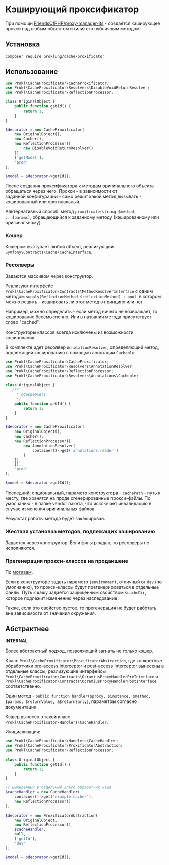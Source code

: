 # Кэширующий проксификатор

При помощи [FriendsOfPHP/proxy-manager-lts](https://github.com/FriendsOfPHP/proxy-manager-lts) - создается кэширующее прокси над любым объектом
и (или) его публичным методом.

## Установка

`composer require proklung/cache-proxificator`

## Использование

```php
use Prokl\CacheProxificator\CacheProxificator;
use Prokl\CacheProxificator\Resolvers\DisableVoidReturnResolver;
use Prokl\CacheProxificator\ReflectionProcessor;

class OriginalObject {
    public function getId() {
        return 1;
    }   
}

$decorator = new CacheProxificator(
    new OriginalObject(),
    new Cacher(),
    new ReflectionProcessor([
        new DisableVoidReturnResolver()
    ]),
    ['getModel'],
    'prod' 
);

$model = $decorator->getId();
```

После создания проксификатора к методам оригинального объекта обращаться через него. Прокси - в зависимости от  
заданной конфигурации - само решит какой метод вызывать - кэшированный или оригинальный.

Альтернативный способ: метод `proxificate(string $method, ...$params)`, обращающийся к заданному методу (кэшированному или оригинальному).

### Кэшер

Кэшером выступает любой объект, реализующий `Symfony\Contracts\Cache\CacheInterface`.

### Ресолверы

Задаются массивом через конструктор. 

Реализуют интерфейс `Prokl\CacheProxificator\Contracts\MethodResolverInterface` с одним
методом `supply(ReflectionMethod $reflectionMethod) : bool`, в котором можно решить - кэшировать ли этот метод в принципе
или нет. 

Например, можно определить - если метод ничего не возвращает, то кэширование бессмысленно. Или в названии метода
присутствует слово "cached".

Конструкторы классов всегда исключены из возможности кэширования.

В комплекте идет ресолвер `AnnotationResolver`, определяющий метод, подлежащий кэшированию с помощью аннотации 
`Cacheble`:

```php
use Prokl\CacheProxificator\CacheProxificator;
use Prokl\CacheProxificator\Resolvers\AnnotationResolver;
use Prokl\CacheProxificator\ReflectionProcessor;
use Prokl\CacheProxificator\Resolvers\Annotations\Cacheble;

class OriginalObject {
   /**
     * @Cacheble()
     */
    public function getId() {
        return 1;
    }   
}

$decorator = new CacheProxificator(
    new OriginalObject(),
    new Cacher(),
    new ReflectionProcessor([
        new AnnotationResolver(
            container()->get('annotations.reader')
        )
    ]),
    [],
    'prod'    
);

$model = $decorator->getId();
```

Последний, опциональный, параметр конструктора - `cachePath` - путь к месту, где хранятся на проде сгенерированные прокси-файлы.
По умолчанию - в папке vendor пакета, что исключает инвалидацию в случае изменения оригинальных файлов.

Результат работы метода будет закэширован.

### Жесткая установка методов, подлежащих кэшированию

Задается через конструктор. Если фильтр задан, то ресолверы не исполняются.

### Прегенерация прокси-классов на продакшене

По [мотивам](https://github.com/Ocramius/ProxyManager/blob/2.12.x/docs/tuning-for-production.md).

Если в конструкторе задать параметр `$environment`, отличный от `dev` (по умолчанию), то прокси-классы будут прегенерироваться
в отдельные файлы. Путь к кэшу задается защищенным свойством `$cacheDir`, которое подлежит изменению через наследование.

Также, если это свойство пустое, то прегенерация не будет работать вне зависимости от значения окружения.
 
## Абстрактнее

**INTERNAL**

Более абстрактный подход, позволяющий загнать не только кэшер.

Класс `Prokl\CacheProxificator\ProxificatorAbstraction`, где конкретные обработчики [pre-access interceptor](https://github.com/Ocramius/ProxyManager/blob/2.12.x/docs/access-interceptor-value-holder.md) и
[post-access interceptor](https://github.com/Ocramius/ProxyManager/blob/2.12.x/docs/access-interceptor-value-holder.md)
вынесены в отдельные классы, реализующие интерфейсы `Prokl\CacheProxificator\Contracts\OcramiusProxyHandlerPreInterface` и `Prokl\CacheProxificator\Contracts\OcramiusProxyHandlerPostInterface` соответственно.

Один метод - `public function handler($proxy, $instance, $method, $params, $returnValue, &$returnEarly)`, параметры согласно документации.

Кэшер вынесен в такой класс - `Prokl\CacheProxificator\Handlers\CacheHandler`.

Инициализация:

```php
use Prokl\CacheProxificator\Handlers\CacheHandler;
use Prokl\CacheProxificator\ProxificatorAbstraction;
use Prokl\CacheProxificator\ReflectionProcessor;

class OriginalObject {
    public function getId() {
        return 1;
    }   
}

// Вынесенный в отдельный класс обработчик кэша.
$cacheHandler = new CacheHandler(
    container()->get('example.cacher'),
    new ReflectionProcessor()
);

$decorator = new ProxificatorAbstraction(
    new OriginalObject,
    new ReflectionProcessor(),
    $cacheHandler,
    null,
    ['getId'],
    'dev'    
);

$model = $decorator->getId();
```
